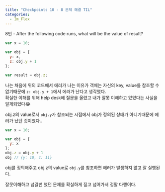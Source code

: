 ```yaml
---
title: "Checkpoints 10 - 8 문제 해결 TIL"
categories:
  - Im_Flex
---
```


8번 - After the following code runs, what will be the value of result?

```js
var x = 10;

var obj = {
  y: x,
  z: obj.y + 1
};

var result = obj.z;
```

나는 처음에 위의 코드에서 에러가 나는 이유가 객체는 자신의 key, value를 참조할 수 없기때문에 `z: obj.y + 1`에서 에러가 난다고 생각했다.  
확실한 이해를 위해 help desk에 질문을 올렸고 내가 잘못 이해하고 있었다는 사실을 알게되었다😂

obj.z의 value로서 `obj.y`가 참조되는 시점에서 obj가 정의된 상태가 아니기때문에 에러가 났던 것이였다..  

```js
var x = 10;

var obj = {
  y: x
};
obj.z = obj.y + 1
obj // {y: 10, z: 11}
```

obj를 정의해주고 obj.z의 value로 `obj.y`를 참조하면 에러가 발생하지 않고 잘 실행된다.  

잘못이해하고 넘길뻔 했던 문제를 확실하게 짚고 넘어가서 정말 다행이다.
